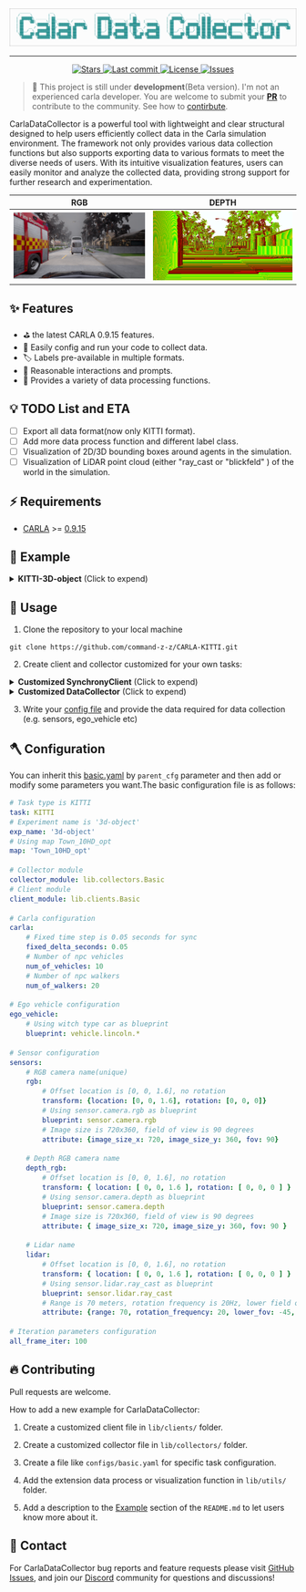<div align="center">
  <img src="./assets/head.png">
</div>

<hr>

<div align="center"><p>
    <a href="https://github.com/command-z-z/CarlaDataCollector/stargazers">
      <img alt="Stars" src="https://img.shields.io/github/stars/command-z-z/CarlaDataCollector?style=for-the-badge&logo=starship&color=c69ff5&logoColor=D9E0EE&labelColor=302D41" />
    </a>
    <a href="https://github.com/command-z-z/CarlaDataCollector/pulse">
      <img alt="Last commit" src="https://img.shields.io/github/last-commit/command-z-z/CarlaDataCollector?style=for-the-badge&logo=starship&color=8bd5ca&logoColor=D9E0EE&labelColor=302D41"/>
    </a>
    <a href="https://github.com/command-z-z/CarlaDataCollector/blob/main/LICENSE">
      <img alt="License" src="https://img.shields.io/github/license/command-z-z/CarlaDataCollector?style=for-the-badge&logo=starship&color=ee999f&logoColor=D9E0EE&labelColor=302D41" />
    </a>
    <a href="https://github.com/command-z-z/CarlaDataCollector/issues">
      <img alt="Issues" src="https://img.shields.io/github/issues/command-z-z/CarlaDataCollector?style=for-the-badge&logo=bilibili&color=F5E0DC&logoColor=D9E0EE&labelColor=302D41" />
    </a>
</div>

> :eyes: This project is still under **development**(Beta version). I'm not an experienced carla developer. You are welcome to submit your [**PR**](https://github.com/command-z-z/CarlaDataCollector/pulls) to contribute to the community. See how to [contirbute](#-contributing).

CarlaDataCollector is a powerful tool with lightweight and clear structural designed to help users efficiently collect data in the Carla simulation environment. The framework not only provides various data collection functions but also supports exporting data to various formats to meet the diverse needs of users. With its intuitive visualization features, users can easily monitor and analyze the collected data, providing strong support for further research and experimentation.


| RGB | DEPTH |
| :-:   | :-:   |
| ![](./assets/rgb.png) | ![](./assets/depth.png) |


## ✨ Features
- :golf: the latest CARLA 0.9.15 features.
- :key: Easily config and run your code to collect data.
- :label: Labels pre-available in multiple formats.
- :tulip: Reasonable interactions and prompts.
- :gem: Provides a variety of data processing functions.

## 💡 TODO List and ETA
- [ ] Export all data format(now only KITTI format).
- [ ] Add more data process function and different label class.
- [ ] Visualization of 2D/3D bounding boxes around agents in the simulation.
- [ ] Visualization of LiDAR point cloud (either "ray_cast or "blickfeld" ) of the world in the simulation.
 
## ⚡️ Requirements

- [CARLA](https://carla.org/) >= [0.9.15](https://github.com/carla-simulator/carla/releases/tag/0.9.15)

## 🎨 Example
<details>
<summary><b>KITTI-3D-object</b> <span style="font-size:14px;">(Click to expend) </span> </summary>

Generate simulation data set in KITTI 2D/3D target detection data set format based on CARLA Simulator(Reference from [Repo](https://github.com/mmmmaomao/DataGenerator)).
```
python generator.py --cfg_file ./configs/kitti/3d-object.yaml
```

![image](https://user-images.githubusercontent.com/55339200/138204888-18958f52-ab1a-454a-8eef-23b7d4987f37.png)

</details>

## 🚀 Usage

1. Clone the repository to your local machine

```
git clone https://github.com/command-z-z/CARLA-KITTI.git
```

2. Create client and collector customized for your own tasks:

<details>
<summary><b>Customized SynchronyClient</b> <span style="font-size:14px;">(Click to expend) </span> </summary>

Inherit the function from `BasicSynchronyClient` and overload the `tick` function according to your own data collection requirements.
```python
class SynchronyClient(BasicSynchronyClient):
    def __init__(self, cfg):
        super().__init__(cfg)

    def tick(self):
        self.frame = self.world.tick()
        ret = {"environment_objects": None, "actors": None, "sensors_data": {}}

        ret["environment_objects"] = self.world.get_environment_objects(carla.CityObjectLabel.Any)
        ret["actors"] = self.world.get_actors()
        image_width = self.cfg.sensors.rgb.attribute.image_size_x
        image_height = self.cfg.sensors.rgb.attribute.image_size_y
        for ego_vehicle, dataQue in self.data["sensor_data"].items():
            data = [self._retrieve_data(q) for q in dataQue]
            assert all(x.frame == self.frame for x in data)
            ret["sensors_data"][ego_vehicle] = {}
            ret["sensors_data"][ego_vehicle]["sensor_data"] = data
            ret["sensors_data"][ego_vehicle]["intrinsic"] = camera_intrinsic(image_width, image_height)
            ret["sensors_data"][ego_vehicle]["extrinsic"] = np.mat(
                self.actors["sensors"][ego_vehicle][0].get_transform().get_matrix())
        filter_by_distance(ret, self.cfg["filter_config"]["preliminary_filter_distance"])
        ret = objects_filter(ret)
        return ret
```

</details>

<details>
<summary><b>Customized DataCollector</b> <span style="font-size:14px;">(Click to expend) </span> </summary>

Inherit the function from `BasicDataCollector` and overload the function according to your own data collection requirements.

```python
class DataCollector(BasicDataCollector):
    def __init__(self, cfg):
        super().__init__(cfg)
        self.cfg = cfg
        self.OUTPUT_FOLDER = ""
        self.LIDAR_PATH = ""
        self.KITTI_LABEL_PATH = ""
        self.CARLA_LABEL_PATH = ""
        self.IMAGE_PATH = ""
        self.DEPTH_PATH = ""
        self.CALIBRATION_PATH = ""
        self._generate_path(self.cfg.result_dir)
        self.captured_frame_no = self._current_captured_frame_num()


    def _generate_path(self,root_path):
        self.OUTPUT_FOLDER = root_path
        folders = ['calib', 'image', 'kitti_label', 'carla_label', 'velodyne', 'depth']

        for folder in folders:
            directory = os.path.join(self.OUTPUT_FOLDER, folder)
            if not os.path.exists(directory):
                os.makedirs(directory)

        self.LIDAR_PATH = os.path.join(self.OUTPUT_FOLDER, 'velodyne/{0:06}.bin')
        self.KITTI_LABEL_PATH = os.path.join(self.OUTPUT_FOLDER, 'kitti_label/{0:06}.txt')
        self.CARLA_LABEL_PATH = os.path.join(self.OUTPUT_FOLDER, 'carla_label/{0:06}.txt')
        self.IMAGE_PATH = os.path.join(self.OUTPUT_FOLDER, 'image/{0:06}.png')
        self.DEPTH_PATH = os.path.join(self.OUTPUT_FOLDER, 'depth/{0:06}.png')
        self.CALIBRATION_PATH = os.path.join(self.OUTPUT_FOLDER, 'calib/{0:06}.txt')


    def _current_captured_frame_num(self):
        label_path = os.path.join(self.OUTPUT_FOLDER, 'kitti_label/')
        num_existing_data_files = len(
            [name for name in os.listdir(label_path) if name.endswith('.txt')])
        if num_existing_data_files == 0:
            return 0
        answer = input(
            "There already exists a dataset in {}. Would you like to (O)verwrite or (A)ppend the dataset? (O/A)".format(
                self.OUTPUT_FOLDER))
        if answer.upper() == "O":
            logging.info(
                "Resetting frame number to 0 and overwriting existing")
            return 0
        logging.info("Continuing recording data on frame number {}".format(
            num_existing_data_files))
        return num_existing_data_files

    def save_training_files(self, data):

        lidar_fname = self.LIDAR_PATH.format(self.captured_frame_no)
        kitti_label_fname = self.KITTI_LABEL_PATH.format(self.captured_frame_no)
        carla_label_fname = self.CARLA_LABEL_PATH.format(self.captured_frame_no)
        img_fname = self.IMAGE_PATH.format(self.captured_frame_no)
        calib_fname = self.CALIBRATION_PATH.format(self.captured_frame_no)
        depth_fname = self.DEPTH_PATH.format(self.captured_frame_no)

        for _, dt in data["sensors_data"].items():

            camera_transform= config_to_trans(self.cfg.sensors.rgb.transform)
            lidar_transform = config_to_trans(self.cfg.sensors.lidar.transform)

            save_ref_files(self.OUTPUT_FOLDER, self.captured_frame_no)
            save_image_data(img_fname, dt["sensor_data"][0])
            save_label_data(kitti_label_fname, dt["kitti_datapoints"])
            save_label_data(carla_label_fname, dt['carla_datapoints'])
            save_calibration_matrices([camera_transform, lidar_transform], calib_fname, dt["intrinsic"])
            save_depth_data(depth_fname, dt["sensor_data"][1])
            save_lidar_data(lidar_fname, dt["sensor_data"][2])
        self.captured_frame_no += 1
```

</details>

3. Write your [config file](#-configuration) and provide the data required for data collection (e.g. sensors, ego_vehicle etc)

## 🪓 Configuration

You can inherit this [basic.yaml](https://github.com/command-z-z/CarlaDataCollector/blob/main/configs/basic.yaml) by `parent_cfg` parameter and then add or modify some parameters you want.The basic configuration file is as follows:

```yaml
# Task type is KITTI
task: KITTI
# Experiment name is '3d-object'
exp_name: '3d-object'
# Using map Town_10HD_opt
map: 'Town_10HD_opt'

# Collector module 
collector_module: lib.collectors.Basic
# Client module
client_module: lib.clients.Basic

# Carla configuration
carla:
    # Fixed time step is 0.05 seconds for sync
    fixed_delta_seconds: 0.05
    # Number of npc vehicles 
    num_of_vehicles: 10 
    # Number of npc walkers
    num_of_walkers: 20

# Ego vehicle configuration
ego_vehicle:
    # Using witch type car as blueprint
    blueprint: vehicle.lincoln.*

# Sensor configuration
sensors:
    # RGB camera name(unique)
    rgb:
        # Offset location is [0, 0, 1.6], no rotation
        transform: {location: [0, 0, 1.6], rotation: [0, 0, 0]}
        # Using sensor.camera.rgb as blueprint
        blueprint: sensor.camera.rgb
        # Image size is 720x360, field of view is 90 degrees
        attribute: {image_size_x: 720, image_size_y: 360, fov: 90}

    # Depth RGB camera name
    depth_rgb:
        # Offset location is [0, 0, 1.6], no rotation
        transform: { location: [ 0, 0, 1.6 ], rotation: [ 0, 0, 0 ] }
        # Using sensor.camera.depth as blueprint
        blueprint: sensor.camera.depth
        # Image size is 720x360, field of view is 90 degrees
        attribute: { image_size_x: 720, image_size_y: 360, fov: 90 }

    # Lidar name
    lidar:
        # Offset location is [0, 0, 1.6], no rotation
        transform: { location: [ 0, 0, 1.6 ], rotation: [ 0, 0, 0 ] }
        # Using sensor.lidar.ray_cast as blueprint
        blueprint: sensor.lidar.ray_cast
        # Range is 70 meters, rotation frequency is 20Hz, lower field of view is -45 degrees, points per second is 1280000, 64 channels
        attribute: {range: 70, rotation_frequency: 20, lower_fov: -45, points_per_second: 1280000, channels: 64}

# Iteration parameters configuration
all_frame_iter: 100
```

## 🔥 Contributing

Pull requests are welcome.

How to add a new example for CarlaDataCollector:

1. Create a customized client file in `lib/clients/` folder.

2. Create a customized collector file in `lib/collectors/` folder.

3. Create a file like `configs/basic.yaml` for specific task configuration.

4. Add the extension data process or visualization function in `lib/utils/` folder.

5. Add a description to the [Example](#-example) section of the `README.md` to let users know more about it.

## 🍺 Contact

For CarlaDataCollector bug reports and feature requests please visit [GitHub Issues](https://github.com/command-z-z/command-z-z/issues), and join our [Discord](https://discord.gg/2QGjgzgM) community for questions and discussions!
